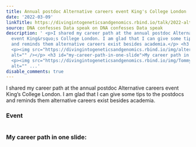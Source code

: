 ```yaml
---
title: Annual postdoc Alternative careers event King's College London
date: '2022-03-09'
linkTitle: https://divingintogeneticsandgenomics.rbind.io/talk/2022-alternative-path/
source: DNA confesses Data speak on DNA confesses Data speak
description: ' <p>I shared my career path at the annual postdoc Alternative careers
  event King&rsquo;s College London. I am glad that I can give some tips to the postdocs
  and reminds them alternative careers exist besides academia.</p> <h3 id="event">Event</h3>
  <p><img src="https://divingintogeneticsandgenomics.rbind.io/img/alternative_path_Kings.png"
  alt="" /></p> <h3 id="my-career-path-in-one-slide">My career path in one slide:</h3>
  <p><img src="https://divingintogeneticsandgenomics.rbind.io/img/Tommy_career_path.png"
  alt="" ...'
disable_comments: true
---
```

 <p>I shared my career path at the annual postdoc Alternative careers event King&rsquo;s College London. I am glad that I can give some tips to the postdocs and reminds them alternative careers exist besides academia.</p> <h3 id="event">Event</h3> <p><img src="https://divingintogeneticsandgenomics.rbind.io/img/alternative_path_Kings.png" alt="" /></p> <h3 id="my-career-path-in-one-slide">My career path in one slide:</h3> <p><img src="https://divingintogeneticsandgenomics.rbind.io/img/Tommy_career_path.png" alt="" ...